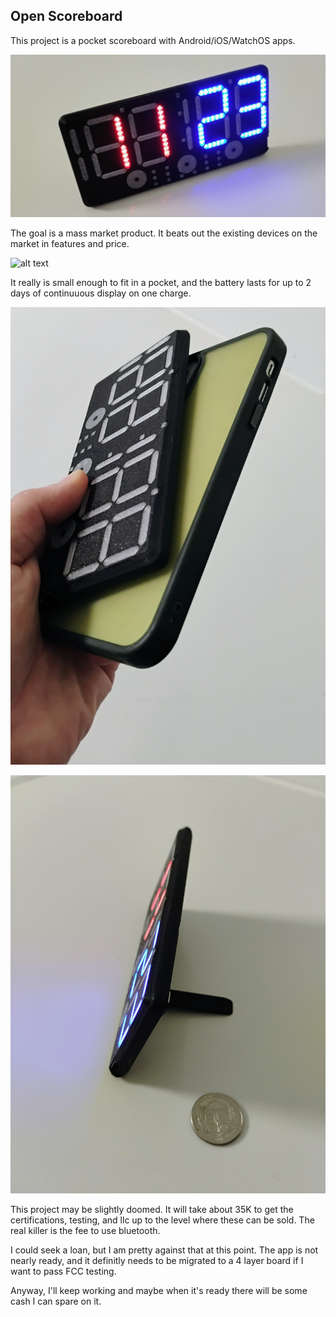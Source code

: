 ## Open Scoreboard

This project is a pocket scoreboard with Android/iOS/WatchOS apps.

![alt text](Media/IMG_20250811_022653738_AE.jpg)



The goal is a mass market product.  It beats out the existing devices on the market in features and price.

![alt text](Media/ezgif-2380cfe2544730.gif)



It really is small enough to fit in a pocket, and the battery lasts for up to 2 days of continuuous display on one charge.

![alt text](Media/IMG_20250811_023025460_AE.jpg)

![alt text](Media/IMG_20250811_022754742_AE.jpg)



This project may be slightly doomed.  It will take about 35K to get the certifications, testing, and llc up to the level where these can be sold.  The real killer is the fee to use bluetooth.

I could seek a loan, but I am pretty against that at this point.  The app is not nearly ready, and it definitly needs to be migrated to a 4 layer board if I want to pass FCC testing.



Anyway, I'll keep working and maybe when it's ready there will be some cash I can spare on it.
